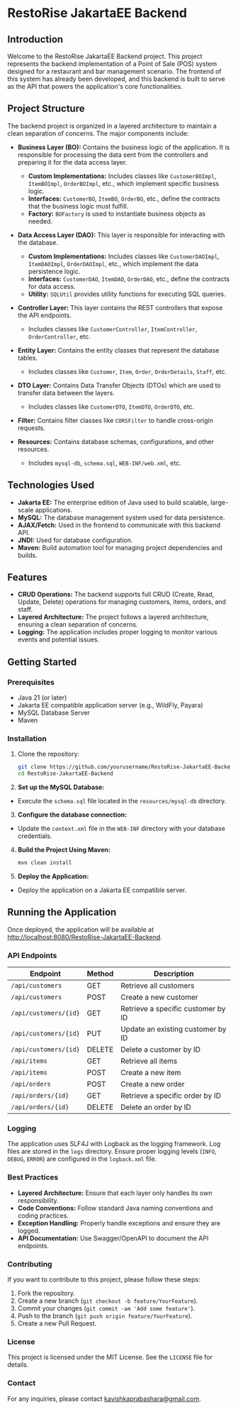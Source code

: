 # RestoRise JakartaEE Backend

## Introduction
Welcome to the RestoRise JakartaEE Backend project. This project represents the backend implementation of a Point of Sale (POS) system designed for a restaurant and bar management scenario. The frontend of this system has already been developed, and this backend is built to serve as the API that powers the application's core functionalities.

## Project Structure

The backend project is organized in a layered architecture to maintain a clean separation of concerns. The major components include:

- **Business Layer (BO):** Contains the business logic of the application. It is responsible for processing the data sent from the controllers and preparing it for the data access layer.
  - **Custom Implementations:** Includes classes like `CustomerBOImpl`, `ItemBOImpl`, `OrderBOImpl`, etc., which implement specific business logic.
  - **Interfaces:** `CustomerBO`, `ItemBO`, `OrderBO`, etc., define the contracts that the business logic must fulfill.
  - **Factory:** `BOFactory` is used to instantiate business objects as needed.

- **Data Access Layer (DAO):** This layer is responsible for interacting with the database.
  - **Custom Implementations:** Includes classes like `CustomerDAOImpl`, `ItemDAOImpl`, `OrderDAOImpl`, etc., which implement the data persistence logic.
  - **Interfaces:** `CustomerDAO`, `ItemDAO`, `OrderDAO`, etc., define the contracts for data access.
  - **Utility:** `SQLUtil` provides utility functions for executing SQL queries.

- **Controller Layer:** This layer contains the REST controllers that expose the API endpoints.
  - Includes classes like `CustomerController`, `ItemController`, `OrderController`, etc.

- **Entity Layer:** Contains the entity classes that represent the database tables.
  - Includes classes like `Customer`, `Item`, `Order`, `OrderDetails`, `Staff`, etc.

- **DTO Layer:** Contains Data Transfer Objects (DTOs) which are used to transfer data between the layers.
  - Includes classes like `CustomerDTO`, `ItemDTO`, `OrderDTO`, etc.

- **Filter:** Contains filter classes like `CORSFilter` to handle cross-origin requests.

- **Resources:** Contains database schemas, configurations, and other resources.
  - Includes `mysql-db`, `schema.sql`, `WEB-INF/web.xml`, etc.

## Technologies Used

- **Jakarta EE:** The enterprise edition of Java used to build scalable, large-scale applications.
- **MySQL:** The database management system used for data persistence.
- **AJAX/Fetch:** Used in the frontend to communicate with this backend API.
- **JNDI:** Used for database configuration.
- **Maven:** Build automation tool for managing project dependencies and builds.

## Features

- **CRUD Operations:** The backend supports full CRUD (Create, Read, Update, Delete) operations for managing customers, items, orders, and staff.
- **Layered Architecture:** The project follows a layered architecture, ensuring a clean separation of concerns.
- **Logging:** The application includes proper logging to monitor various events and potential issues.

## Getting Started

### Prerequisites

- Java 21 (or later)
- Jakarta EE compatible application server (e.g., WildFly, Payara)
- MySQL Database Server
- Maven

### Installation

1. Clone the repository:
    ```bash
    git clone https://github.com/yourusername/RestoRise-JakartaEE-Backend.git
    cd RestoRise-JakartaEE-Backend
    ```

2. **Set up the MySQL Database:**
  - Execute the `schema.sql` file located in the `resources/mysql-db` directory.

3. **Configure the database connection:**
  - Update the `context.xml` file in the `WEB-INF` directory with your database credentials.

4. **Build the Project Using Maven:**
    ```bash
    mvn clean install
    ```

5. **Deploy the Application:**
  - Deploy the application on a Jakarta EE compatible server.

## Running the Application

Once deployed, the application will be available at [http://localhost:8080/RestoRise-JakartaEE-Backend](http://localhost:8080/RestoRise-JakartaEE-Backend).

### API Endpoints

| Endpoint                     | Method | Description                          |
|------------------------------|--------|--------------------------------------|
| `/api/customers`              | GET    | Retrieve all customers               |
| `/api/customers`              | POST   | Create a new customer                |
| `/api/customers/{id}`         | GET    | Retrieve a specific customer by ID   |
| `/api/customers/{id}`         | PUT    | Update an existing customer by ID    |
| `/api/customers/{id}`         | DELETE | Delete a customer by ID              |
| `/api/items`                  | GET    | Retrieve all items                   |
| `/api/items`                  | POST   | Create a new item                    |
| `/api/orders`                 | POST   | Create a new order                   |
| `/api/orders/{id}`            | GET    | Retrieve a specific order by ID      |
| `/api/orders/{id}`            | DELETE | Delete an order by ID                |

### Logging
The application uses SLF4J with Logback as the logging framework. Log files are stored in the `logs` directory. Ensure proper logging levels (`INFO`, `DEBUG`, `ERROR`) are configured in the `logback.xml` file.

### Best Practices

- **Layered Architecture:** Ensure that each layer only handles its own responsibility.
- **Code Conventions:** Follow standard Java naming conventions and coding practices.
- **Exception Handling:** Properly handle exceptions and ensure they are logged.
- **API Documentation:** Use Swagger/OpenAPI to document the API endpoints.

### Contributing

If you want to contribute to this project, please follow these steps:

1. Fork the repository.
2. Create a new branch (`git checkout -b feature/YourFeature`).
3. Commit your changes (`git commit -am 'Add some feature'`).
4. Push to the branch (`git push origin feature/YourFeature`).
5. Create a new Pull Request.

### License

This project is licensed under the MIT License. See the `LICENSE` file for details.

### Contact

For any inquiries, please contact [kavishkaprabashara@gmail.com](mailto:kavishkaprabashara@gmail.com).
